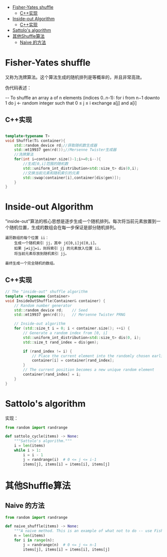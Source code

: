 -   [Fisher-Yates
    shuffle](#fisher-yates-shuffle)
    -   [C++实现](#c实现)
-   [Inside-out
    Algorithm](#inside-out-algorithm)
    -   [C++实现](#c实现-1)
-   [Sattolo\'s algorithm](#sattolos-algorithm)
-   [其他Shuffle算法](#其他shuffle算法)
    -   [Naive 的方法](#naive-的方法)

# Fisher-Yates shuffle

又称为洗牌算法。这个算法生成的随机排列是等概率的，并且非常高效。

伪代码表述：

\-- To shuffle an array a of n elements (indices 0..n-1): for i from n−1
downto 1 do j ← random integer such that 0 ≤ j ≤ i exchange a\[j\] and
a\[i\]

## C++实现

``` cpp

template<typename T>
void Shuffle(T& container){
    std::random_device rd;//获取随机数生成器
    std::mt19937 gen(rd());//Mersenne Twister生成器
    //洗牌算法
    for(int i=container.size()-1;i>=0;i--){
        //生成[0,i]范围的随机数
        std::uniform_int_distribution<std::size_t> dis(0,i);
        //交换当前元素和随机索引的元素
        std::swap(container[i],container[dis(gen)]);
    }
}
```

# Inside-out Algorithm

\"inside-out\"算法的核心思想是逐步生成一个随机排列。每次将当前元素放置到一个随机位置，生成的数组会在每一步保证是部分随机排列。

    遍历数组的每个位置 ii：
        生成一个随机索引 jj，其中 j∈[0,i]j∈[0,i]。
        如果 j≠ij=i，则将索引 jj 的元素放入位置 ii。
        将当前元素存放到随机索引 jj。

    最终生成一个完全随机的数组。

## C++实现

``` cpp
// The "inside-out" shuffle algorithm
template <typename Container>
void InsideOutShuffle(Container& container) {
    // Random number generator
    std::random_device rd;    // Seed
    std::mt19937 gen(rd());   // Mersenne Twister PRNG

    // Inside-out algorithm
    for (std::size_t i = 0; i < container.size(); ++i) {
        // Generate a random index from [0, i]
        std::uniform_int_distribution<std::size_t> dis(0, i);
        std::size_t rand_index = dis(gen);

        if (rand_index != i) {
            // Place the current element into the randomly chosen earlier position
            container[i] = container[rand_index];
        }
        // The current position becomes a new unique random element
        container[rand_index] = i;
    }
}
```

# Sattolo\'s algorithm

实现：

``` python
from random import randrange

def sattolo_cycle(items) -> None:
    """Sattolo's algorithm."""
    i = len(items)
    while i > 1:
        i = i - 1
        j = randrange(i)  # 0 <= j <= i-1
        items[j], items[i] = items[i], items[j]
```

# 其他Shuffle算法

## Naive 的方法

``` python
from random import randrange

def naive_shuffle(items) -> None:
    """A naive method. This is an example of what not to do -- use Fisher-Yates instead."""
    n = len(items)
    for i in range(n):
        j = randrange(n)  # 0 <= j <= n-1
        items[j], items[i] = items[i], items[j]
```
